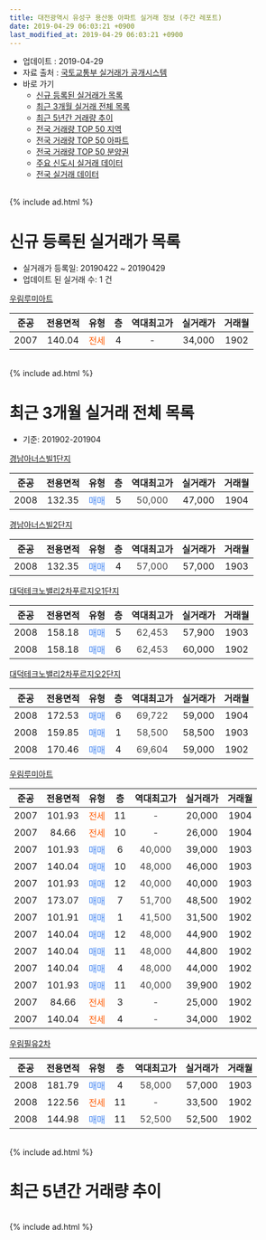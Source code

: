 ```yaml
---
title: 대전광역시 유성구 용산동 아파트 실거래 정보 (주간 레포트)
date: 2019-04-29 06:03:21 +0900
last_modified_at: 2019-04-29 06:03:21 +0900
---
```


* 업데이트 : 2019-04-29
* 자료 출처 : [국토교통부 실거래가 공개시스템](http://rt.molit.go.kr)
* 바로 가기
    * [신규 등록된 실거래가 목록](#신규-등록된-실거래가-목록)
    * [최근 3개월 실거래 전체 목록](#최근-3개월-실거래-전체-목록)
    * [최근 5년간 거래량 추이](#최근-5년간-거래량-추이)
    * [전국 거래량 TOP 50 지역](https://inasie.github.io/apt-trade-info/최근-3개월-전국에서-가장-거래가-많이-발생한-지역)
    * [전국 거래량 TOP 50 아파트](https://inasie.github.io/apt-trade-info/최근-3개월-전국에서-가장-거래가-많이-발생한-아파트)
    * [전국 거래량 TOP 50 분양권](https://inasie.github.io/apt-trade-info/최근-3개월-전국에서-가장-거래가-많이-발생한-분양권)
    * [주요 신도시 실거래 데이터](https://inasie.github.io/apt-trade-info/주요-신도시)
    * [전국 실거래 데이터](https://inasie.github.io/apt-trade-info/전국)
<br>
{% include ad.html %}
<br>

# 신규 등록된 실거래가 목록
* 실거래가 등록일: 20190422 ~ 20190429
* 업데이트 된 실거래 수: 1 건


[우림루미아트](https://search.naver.com/search.naver?query=%EB%8C%80%EC%A0%84%EA%B4%91%EC%97%AD%EC%8B%9C+%EC%9C%A0%EC%84%B1%EA%B5%AC+%EC%9A%A9%EC%82%B0%EB%8F%99+%EC%9A%B0%EB%A6%BC%EB%A3%A8%EB%AF%B8%EC%95%84%ED%8A%B8)

|준공|전용면적|유형|층|역대최고가|실거래가|거래월|
|:---:|:---:|:---:|:---:|:---:|:---:|:---:|
|2007|140.04|<span style="color:#ff5a00">전세</span>|4|<span style="color:#444444">-</span>|34,000|1902|


<br>
{% include ad.html %}
<br>

# 최근 3개월 실거래 전체 목록
* 기준: 201902-201904


[경남아너스빌1단지](https://search.naver.com/search.naver?query=%EB%8C%80%EC%A0%84%EA%B4%91%EC%97%AD%EC%8B%9C+%EC%9C%A0%EC%84%B1%EA%B5%AC+%EC%9A%A9%EC%82%B0%EB%8F%99+%EA%B2%BD%EB%82%A8%EC%95%84%EB%84%88%EC%8A%A4%EB%B9%8C1%EB%8B%A8%EC%A7%80)

|준공|전용면적|유형|층|역대최고가|실거래가|거래월|
|:---:|:---:|:---:|:---:|:---:|:---:|:---:|
|2008|132.35|<span style="color:#4285f3">매매</span>|5|<span style="color:#444444">50,000</span>|47,000|1904|

[경남아너스빌2단지](https://search.naver.com/search.naver?query=%EB%8C%80%EC%A0%84%EA%B4%91%EC%97%AD%EC%8B%9C+%EC%9C%A0%EC%84%B1%EA%B5%AC+%EC%9A%A9%EC%82%B0%EB%8F%99+%EA%B2%BD%EB%82%A8%EC%95%84%EB%84%88%EC%8A%A4%EB%B9%8C2%EB%8B%A8%EC%A7%80)

|준공|전용면적|유형|층|역대최고가|실거래가|거래월|
|:---:|:---:|:---:|:---:|:---:|:---:|:---:|
|2008|132.35|<span style="color:#4285f3">매매</span>|4|<span style="color:#444444">57,000</span>|57,000|1903|

[대덕테크노밸리2차푸르지오1단지](https://search.naver.com/search.naver?query=%EB%8C%80%EC%A0%84%EA%B4%91%EC%97%AD%EC%8B%9C+%EC%9C%A0%EC%84%B1%EA%B5%AC+%EC%9A%A9%EC%82%B0%EB%8F%99+%EB%8C%80%EB%8D%95%ED%85%8C%ED%81%AC%EB%85%B8%EB%B0%B8%EB%A6%AC2%EC%B0%A8%ED%91%B8%EB%A5%B4%EC%A7%80%EC%98%A41%EB%8B%A8%EC%A7%80)

|준공|전용면적|유형|층|역대최고가|실거래가|거래월|
|:---:|:---:|:---:|:---:|:---:|:---:|:---:|
|2008|158.18|<span style="color:#4285f3">매매</span>|5|<span style="color:#444444">62,453</span>|57,900|1903|
|2008|158.18|<span style="color:#4285f3">매매</span>|6|<span style="color:#444444">62,453</span>|60,000|1902|

[대덕테크노밸리2차푸르지오2단지](https://search.naver.com/search.naver?query=%EB%8C%80%EC%A0%84%EA%B4%91%EC%97%AD%EC%8B%9C+%EC%9C%A0%EC%84%B1%EA%B5%AC+%EC%9A%A9%EC%82%B0%EB%8F%99+%EB%8C%80%EB%8D%95%ED%85%8C%ED%81%AC%EB%85%B8%EB%B0%B8%EB%A6%AC2%EC%B0%A8%ED%91%B8%EB%A5%B4%EC%A7%80%EC%98%A42%EB%8B%A8%EC%A7%80)

|준공|전용면적|유형|층|역대최고가|실거래가|거래월|
|:---:|:---:|:---:|:---:|:---:|:---:|:---:|
|2008|172.53|<span style="color:#4285f3">매매</span>|6|<span style="color:#444444">69,722</span>|59,000|1904|
|2008|159.85|<span style="color:#4285f3">매매</span>|1|<span style="color:#444444">58,500</span>|58,500|1903|
|2008|170.46|<span style="color:#4285f3">매매</span>|4|<span style="color:#444444">69,604</span>|59,000|1902|

[우림루미아트](https://search.naver.com/search.naver?query=%EB%8C%80%EC%A0%84%EA%B4%91%EC%97%AD%EC%8B%9C+%EC%9C%A0%EC%84%B1%EA%B5%AC+%EC%9A%A9%EC%82%B0%EB%8F%99+%EC%9A%B0%EB%A6%BC%EB%A3%A8%EB%AF%B8%EC%95%84%ED%8A%B8)

|준공|전용면적|유형|층|역대최고가|실거래가|거래월|
|:---:|:---:|:---:|:---:|:---:|:---:|:---:|
|2007|101.93|<span style="color:#ff5a00">전세</span>|11|<span style="color:#444444">-</span>|20,000|1904|
|2007|84.66|<span style="color:#ff5a00">전세</span>|10|<span style="color:#444444">-</span>|26,000|1904|
|2007|101.93|<span style="color:#4285f3">매매</span>|6|<span style="color:#444444">40,000</span>|39,000|1903|
|2007|140.04|<span style="color:#4285f3">매매</span>|10|<span style="color:#444444">48,000</span>|46,000|1903|
|2007|101.93|<span style="color:#4285f3">매매</span>|12|<span style="color:#444444">40,000</span>|40,000|1903|
|2007|173.07|<span style="color:#4285f3">매매</span>|7|<span style="color:#444444">51,700</span>|48,500|1902|
|2007|101.91|<span style="color:#4285f3">매매</span>|1|<span style="color:#444444">41,500</span>|31,500|1902|
|2007|140.04|<span style="color:#4285f3">매매</span>|12|<span style="color:#444444">48,000</span>|44,900|1902|
|2007|140.04|<span style="color:#4285f3">매매</span>|11|<span style="color:#444444">48,000</span>|44,800|1902|
|2007|140.04|<span style="color:#4285f3">매매</span>|4|<span style="color:#444444">48,000</span>|44,000|1902|
|2007|101.93|<span style="color:#4285f3">매매</span>|11|<span style="color:#444444">40,000</span>|39,900|1902|
|2007|84.66|<span style="color:#ff5a00">전세</span>|3|<span style="color:#444444">-</span>|25,000|1902|
|2007|140.04|<span style="color:#ff5a00">전세</span>|4|<span style="color:#444444">-</span>|34,000|1902|

[우림필유2차](https://search.naver.com/search.naver?query=%EB%8C%80%EC%A0%84%EA%B4%91%EC%97%AD%EC%8B%9C+%EC%9C%A0%EC%84%B1%EA%B5%AC+%EC%9A%A9%EC%82%B0%EB%8F%99+%EC%9A%B0%EB%A6%BC%ED%95%84%EC%9C%A02%EC%B0%A8)

|준공|전용면적|유형|층|역대최고가|실거래가|거래월|
|:---:|:---:|:---:|:---:|:---:|:---:|:---:|
|2008|181.79|<span style="color:#4285f3">매매</span>|4|<span style="color:#444444">58,000</span>|57,000|1903|
|2008|122.56|<span style="color:#ff5a00">전세</span>|11|<span style="color:#444444">-</span>|33,500|1902|
|2008|144.98|<span style="color:#4285f3">매매</span>|11|<span style="color:#444444">52,500</span>|52,500|1902|


<br>
{% include ad.html %}
<br>

# 최근 5년간 거래량 추이


<div style="width:100%;">
    <canvas id="deal_progress" height="200"></canvas>
</div>

<script>
new Chart(document.getElementById("deal_progress"), {
    type: 'line',
    data: {
        labels: ['201404','201405','201406','201407','201408','201409','201410','201411','201412','201501','201502','201503','201504','201505','201506','201507','201508','201509','201510','201511','201512','201601','201602','201603','201604','201605','201606','201607','201608','201609','201610','201611','201612','201701','201702','201703','201704','201705','201706','201707','201708','201709','201710','201711','201712','201801','201802','201803','201804','201805','201806','201807','201808','201809','201810','201811','201812','201901','201902','201903','201904'],
        datasets: [{
            label: '매매',
            pointRadius: 1,
            data: [6, 7, 11, 3, 8, 10, 11, 4, 5, 5, 5, 6, 9, 6, 8, 5, 8, 1, 5, 4, 8, 8, 7, 10, 8, 6, 10, 6, 5, 11, 3, 8, 4, 6, 5, 11, 7, 6, 2, 7, 6, 4, 7, 3, 6, 5, 4, 5, 8, 2, 8, 4, 8, 6, 15, 19, 9, 9, 9, 7, 2],
            borderColor: "rgba(255, 201, 14, 1)",
            backgroundColor: "rgba(255, 201, 14, 0.5)",
            fill: false,
            lineTension: 0
        },{
            label: '전월세',
            pointRadius: 1,
            data: [6, 8, 4, 5, 3, 4, 7, 4, 7, 10, 5, 8, 6, 9, 3, 5, 4, 2, 7, 8, 5, 7, 5, 5, 8, 3, 7, 6, 3, 5, 5, 3, 9, 3, 6, 4, 6, 4, 1, 2, 4, 3, 1, 3, 7, 8, 4, 5, 2, 3, 4, 6, 6, 2, 4, 2, 9, 7, 3, 0, 2],
            borderColor: "rgba(0, 141, 185, 1)",
            backgroundColor: "rgba(0, 141, 185, 0.5)",
            fill: false,
            lineTension: 0
        }
        ]
    },
    options: {
        responsive: true,
        title: {
            display: false
        },
        tooltips: {
            mode: 'index',
            intersect: false
        },
        hover: {
            mode: 'nearest',
            intersect: true
        },
        scales: {
            xAxes: [{
                display: true,
                scaleLabel: {
                    display: true,
                    labelString: '년/월'
                }
            }],
            yAxes: [{
                display: true,
                ticks: {
                    suggestedMin: 0,
                },
                scaleLabel: {
                    display: true,
                    labelString: '실거래 수'
                }
            }]
        }
    }
});

</script>


<br>
{% include ad.html %}
<br>

